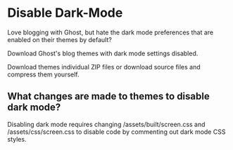 # Disable Dark-Mode

Love blogging with Ghost, but hate the dark mode preferences that are enabled on their themes by default?

Download Ghost's blog themes with dark mode settings disabled.

Download themes individual ZIP files or download source files and compress them yourself.

## What changes are made to themes to disable dark mode?

Disabling dark mode requires changing /assets/built/screen.css and /assets/css/screen.css to disable code by commenting out dark mode CSS styles.
